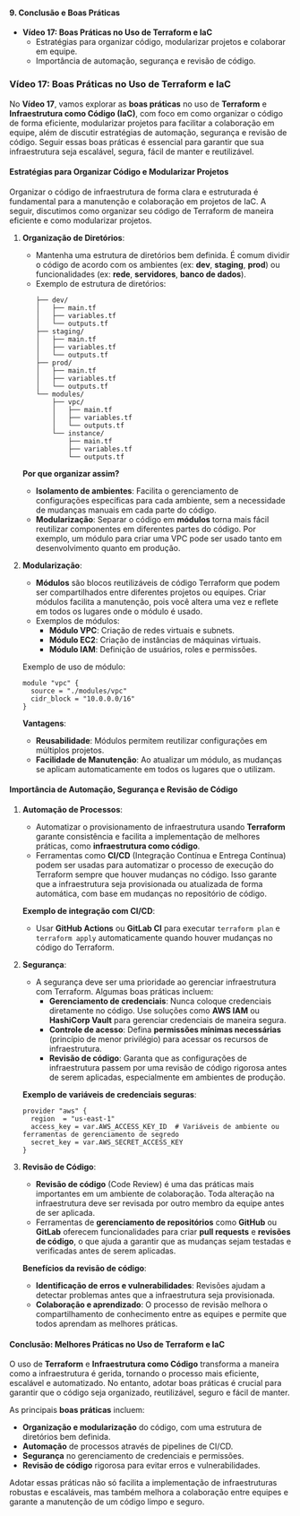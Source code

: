 #### **9. Conclusão e Boas Práticas**
- **Vídeo 17: Boas Práticas no Uso de Terraform e IaC**
  - Estratégias para organizar código, modularizar projetos e colaborar em equipe.
  - Importância de automação, segurança e revisão de código.

### **Vídeo 17: Boas Práticas no Uso de Terraform e IaC**

No **Vídeo 17**, vamos explorar as **boas práticas** no uso de **Terraform** e **Infraestrutura como Código (IaC)**, com foco em como organizar o código de forma eficiente, modularizar projetos para facilitar a colaboração em equipe, além de discutir estratégias de automação, segurança e revisão de código. Seguir essas boas práticas é essencial para garantir que sua infraestrutura seja escalável, segura, fácil de manter e reutilizável.

#### **Estratégias para Organizar Código e Modularizar Projetos**

Organizar o código de infraestrutura de forma clara e estruturada é fundamental para a manutenção e colaboração em projetos de IaC. A seguir, discutimos como organizar seu código de Terraform de maneira eficiente e como modularizar projetos.

1. **Organização de Diretórios**:
   - Mantenha uma estrutura de diretórios bem definida. É comum dividir o código de acordo com os ambientes (ex: **dev**, **staging**, **prod**) ou funcionalidades (ex: **rede**, **servidores**, **banco de dados**).
   - Exemplo de estrutura de diretórios:
     ```
     ├── dev/
     │   ├── main.tf
     │   ├── variables.tf
     │   └── outputs.tf
     ├── staging/
     │   ├── main.tf
     │   ├── variables.tf
     │   └── outputs.tf
     ├── prod/
     │   ├── main.tf
     │   ├── variables.tf
     │   └── outputs.tf
     └── modules/
         ├── vpc/
         │   ├── main.tf
         │   ├── variables.tf
         │   └── outputs.tf
         └── instance/
             ├── main.tf
             ├── variables.tf
             └── outputs.tf
     ```

   **Por que organizar assim?**
   - **Isolamento de ambientes**: Facilita o gerenciamento de configurações específicas para cada ambiente, sem a necessidade de mudanças manuais em cada parte do código.
   - **Modularização**: Separar o código em **módulos** torna mais fácil reutilizar componentes em diferentes partes do código. Por exemplo, um módulo para criar uma VPC pode ser usado tanto em desenvolvimento quanto em produção.

2. **Modularização**:
   - **Módulos** são blocos reutilizáveis de código Terraform que podem ser compartilhados entre diferentes projetos ou equipes. Criar módulos facilita a manutenção, pois você altera uma vez e reflete em todos os lugares onde o módulo é usado.
   - Exemplos de módulos:
     - **Módulo VPC**: Criação de redes virtuais e subnets.
     - **Módulo EC2**: Criação de instâncias de máquinas virtuais.
     - **Módulo IAM**: Definição de usuários, roles e permissões.

   Exemplo de uso de módulo:
   ```hcl
   module "vpc" {
     source = "./modules/vpc"
     cidr_block = "10.0.0.0/16"
   }
   ```

   **Vantagens**:
   - **Reusabilidade**: Módulos permitem reutilizar configurações em múltiplos projetos.
   - **Facilidade de Manutenção**: Ao atualizar um módulo, as mudanças se aplicam automaticamente em todos os lugares que o utilizam.

#### **Importância de Automação, Segurança e Revisão de Código**

1. **Automação de Processos**:
   - Automatizar o provisionamento de infraestrutura usando **Terraform** garante consistência e facilita a implementação de melhores práticas, como **infraestrutura como código**.
   - Ferramentas como **CI/CD** (Integração Contínua e Entrega Contínua) podem ser usadas para automatizar o processo de execução do Terraform sempre que houver mudanças no código. Isso garante que a infraestrutura seja provisionada ou atualizada de forma automática, com base em mudanças no repositório de código.

   **Exemplo de integração com CI/CD**:
   - Usar **GitHub Actions** ou **GitLab CI** para executar `terraform plan` e `terraform apply` automaticamente quando houver mudanças no código do Terraform.

2. **Segurança**:
   - A segurança deve ser uma prioridade ao gerenciar infraestrutura com Terraform. Algumas boas práticas incluem:
     - **Gerenciamento de credenciais**: Nunca coloque credenciais diretamente no código. Use soluções como **AWS IAM** ou **HashiCorp Vault** para gerenciar credenciais de maneira segura.
     - **Controle de acesso**: Defina **permissões mínimas necessárias** (princípio de menor privilégio) para acessar os recursos de infraestrutura.
     - **Revisão de código**: Garanta que as configurações de infraestrutura passem por uma revisão de código rigorosa antes de serem aplicadas, especialmente em ambientes de produção.

   **Exemplo de variáveis de credenciais seguras**:
   ```hcl
   provider "aws" {
     region  = "us-east-1"
     access_key = var.AWS_ACCESS_KEY_ID  # Variáveis de ambiente ou ferramentas de gerenciamento de segredo
     secret_key = var.AWS_SECRET_ACCESS_KEY
   }
   ```

3. **Revisão de Código**:
   - **Revisão de código** (Code Review) é uma das práticas mais importantes em um ambiente de colaboração. Toda alteração na infraestrutura deve ser revisada por outro membro da equipe antes de ser aplicada.
   - Ferramentas de **gerenciamento de repositórios** como **GitHub** ou **GitLab** oferecem funcionalidades para criar **pull requests** e **revisões de código**, o que ajuda a garantir que as mudanças sejam testadas e verificadas antes de serem aplicadas.

   **Benefícios da revisão de código**:
   - **Identificação de erros e vulnerabilidades**: Revisões ajudam a detectar problemas antes que a infraestrutura seja provisionada.
   - **Colaboração e aprendizado**: O processo de revisão melhora o compartilhamento de conhecimento entre as equipes e permite que todos aprendam as melhores práticas.

#### **Conclusão: Melhores Práticas no Uso de Terraform e IaC**

O uso de **Terraform** e **Infraestrutura como Código** transforma a maneira como a infraestrutura é gerida, tornando o processo mais eficiente, escalável e automatizado. No entanto, adotar boas práticas é crucial para garantir que o código seja organizado, reutilizável, seguro e fácil de manter.

As principais **boas práticas** incluem:
- **Organização e modularização** do código, com uma estrutura de diretórios bem definida.
- **Automação** de processos através de pipelines de CI/CD.
- **Segurança** no gerenciamento de credenciais e permissões.
- **Revisão de código** rigorosa para evitar erros e vulnerabilidades.

Adotar essas práticas não só facilita a implementação de infraestruturas robustas e escaláveis, mas também melhora a colaboração entre equipes e garante a manutenção de um código limpo e seguro.